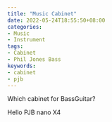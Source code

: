 ```yaml
---
title: "Music Cabinet"
date: 2022-05-24T18:55:50+08:00
categories:
- Music
- Instrument
tags:
- Cabinet
- Phil Jones Bass
keywords:
- cabinet
- pjb
---
```


Which cabinet for BassGuitar?
<!--more-->

Hello PJB nano X4

